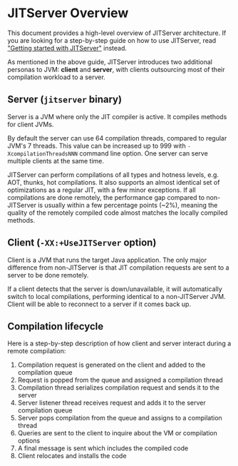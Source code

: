 <!--
Copyright IBM Corp. and others 2018

This program and the accompanying materials are made available under
the terms of the Eclipse Public License 2.0 which accompanies this
distribution and is available at https://www.eclipse.org/legal/epl-2.0/
or the Apache License, Version 2.0 which accompanies this distribution and
is available at https://www.apache.org/licenses/LICENSE-2.0.

This Source Code may also be made available under the following
Secondary Licenses when the conditions for such availability set
forth in the Eclipse Public License, v. 2.0 are satisfied: GNU
General Public License, version 2 with the GNU Classpath
Exception [1] and GNU General Public License, version 2 with the
OpenJDK Assembly Exception [2].

[1] https://www.gnu.org/software/classpath/license.html
[2] https://openjdk.org/legal/assembly-exception.html

SPDX-License-Identifier: EPL-2.0 OR Apache-2.0 OR GPL-2.0 WITH Classpath-exception-2.0 OR LicenseRef-GPL-2.0 WITH Assembly-exception
-->

# JITServer Overview

This document provides a high-level overview of JITServer architecture.
If you are looking for a step-by-step guide on how to use JITServer, read ["Getting started with JITServer"](Usage.md) instead.

As mentioned in the above guide, JITServer introduces two additional personas to JVM: **client** and **server**, with clients outsourcing most of their compilation workload to a server.

## Server (`jitserver` binary)

Server is a JVM where only the JIT compiler is active. It compiles methods for client JVMs.

By default the server can use 64 compilation threads, compared to regular JVM's 7 threads. This value can be increased up to 999 with `-XcompilationThreadsNNN` command line option. One server can serve multiple clients at the same time.

JITServer can perform compilations of all types and hotness levels, e.g. AOT, thunks, hot compilations. It also supports an almost identical set of optimizations as a regular JIT, with a few minor exceptions.
If all compilations are done remotely, the performance gap compared to non-JITServer is usually within a few percentage points (~2%), meaning the quality of the remotely compiled code almost matches the locally compiled methods.

## Client (`-XX:+UseJITServer` option)

Client is a JVM that runs the target Java application. The only major difference from non-JITServer is that JIT compilation requests are sent to a server to be done remotely.

If a client detects that the server is down/unavailable, it will automatically switch to local compilations, performing identical to a non-JITServer JVM. Client will be able to reconnect to a server if it comes back up.

## Compilation lifecycle

Here is a step-by-step description of how client and server interact during a remote compilation:

1. Compilation request is generated on the client and added to the compilation queue
2. Request is popped from the queue and assigned a compilation thread
3. Compilation thread serializes compilation request and sends it to the server
4. Server listener thread receives request and adds it to the server compilation queue
5. Server pops compilation from the queue and assigns to a compilation thread
6. Queries are sent to the client to inquire about the VM or compilation options
7. A final message is sent which includes the compiled code
8. Client relocates and installs the code
